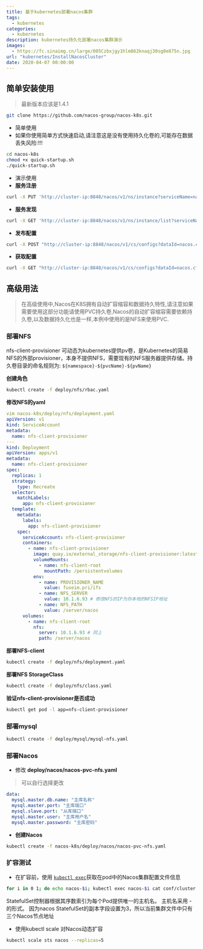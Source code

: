 ```yaml
---
title: 基于kubernetes部署nacos集群
tags:
  - kubernetes
categories:
  - kubernetes
description: kubernetes持久化部署nacos集群演示
images: 
  - https://fc.sinaimg.cn/large/005Czbxjgy1hlm862knaqj30sg0e875n.jpg
url: "kubernetes/InstallNacosCluster"
date: 2020-04-07 00:00:00
---
```

## 简单安装使用

> 最新版本应该是1.4.1

```bash
git clone https://github.com/nacos-group/nacos-k8s.git
```

- 简单使用
- 如果你使用简单方式快速启动,请注意这是没有使用持久化卷的,可能存在数据丢失风险:!!!

```bash
cd nacos-k8s
chmod +x quick-startup.sh
./quick-startup.sh
```

- 演示使用
- **服务注册**

```bash
curl -X PUT 'http://cluster-ip:8848/nacos/v1/ns/instance?serviceName=nacos.naming.serviceName&ip=20.18.7.10&port=8080'
```

- **服务发现**

```bash
curl -X GET 'http://cluster-ip:8848/nacos/v1/ns/instance/list?serviceName=nacos.naming.serviceName'
```

- **发布配置**

```bash
curl -X POST "http://cluster-ip:8848/nacos/v1/cs/configs?dataId=nacos.cfg.dataId&group=test&content=helloWorld"
```

- **获取配置**

```bash
curl -X GET "http://cluster-ip:8848/nacos/v1/cs/configs?dataId=nacos.cfg.dataId&group=test"
```

## 高级用法

> 在高级使用中,Nacos在K8S拥有自动扩容缩容和数据持久特性,请注意如果需要使用这部分功能请使用PVC持久卷,Nacos的自动扩容缩容需要依赖持久卷,以及数据持久化也是一样,本例中使用的是NFS来使用PVC.

### 部署NFS

nfs-client-provisioner 可动态为kubernetes提供pv卷，是Kubernetes的简易NFS的外部provisioner，本身不提供NFS，需要现有的NFS服务器提供存储。持久卷目录的命名规则为: `${namespace}-${pvcName}-${pvName}`

**创建角色**

```bash
kubectl create -f deploy/nfs/rbac.yaml
```

**修改NFS的yaml**

```yaml
vim nacos-k8s/deploy/nfs/deployment.yaml
apiVersion: v1
kind: ServiceAccount
metadata:
  name: nfs-client-provisioner
---
kind: Deployment
apiVersion: apps/v1
metadata:
  name: nfs-client-provisioner
spec:
  replicas: 1
  strategy:
    type: Recreate
  selector:
    matchLabels:
      app: nfs-client-provisioner
  template:
    metadata:
      labels:
        app: nfs-client-provisioner
    spec:
      serviceAccount: nfs-client-provisioner
      containers:
        - name: nfs-client-provisioner
          image: quay.io/external_storage/nfs-client-provisioner:latest
          volumeMounts:
            - name: nfs-client-root
              mountPath: /persistentvolumes
          env:
            - name: PROVISIONER_NAME
              value: fuseim.pri/ifs
            - name: NFS_SERVER
              value: 10.1.6.93 # 修改NFS的IP为你本地的NFSIP地址
            - name: NFS_PATH
              value: /server/nacos
      volumes:
        - name: nfs-client-root
          nfs:
            server: 10.1.6.93 # 同上
            path: /server/nacos
```

**部署NFS-client**

```bash
kubectl create -f deploy/nfs/deployment.yaml
```

**部署NFS StorageClass**

```bash
kubectl create -f deploy/nfs/class.yaml
```

**验证nfs-client-provisioner是否成功**

```bash
kubectl get pod -l app=nfs-client-provisioner
```

### 部署mysql

```bash
kubectl create -f deploy/mysql/mysql-nfs.yaml
```

### 部署Nacos

- 修改 **deploy/nacos/nacos-pvc-nfs.yaml**

> 可以自行选择更改

```yaml
data:
  mysql.master.db.name: "主库名称"
  mysql.master.port: "主库端口"
  mysql.slave.port: "从库端口"
  mysql.master.user: "主库用户名"
  mysql.master.password: "主库密码"
```

- **创建Nacos**

```bash
kubectl create -f nacos-k8s/deploy/nacos/nacos-pvc-nfs.yaml
```

### 扩容测试

- 在扩容前，使用 [`kubectl exec`](https://kubernetes.io/docs/reference/generated/kubectl/kubectl-commands/#exec)获取在pod中的Nacos集群配置文件信息

```bash
for i in 0 1; do echo nacos-$i; kubectl exec nacos-$i cat conf/cluster.conf; done
```

StatefulSet控制器根据其序数索引为每个Pod提供唯一的主机名。 主机名采用 - 的形式。 因为nacos StatefulSet的副本字段设置为3，所以当前集群文件中只有三个Nacos节点地址

- 使用kubectl scale 对Nacos动态扩容

```bash
kubectl scale sts nacos --replicas=5
```
